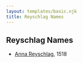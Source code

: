 ```yaml
---
layout: templates/basic.njk
title: Reyschlag Names
---
```

## Reyschlag Names
- [Anna Reyschlag](/people/1/11719006), 1518